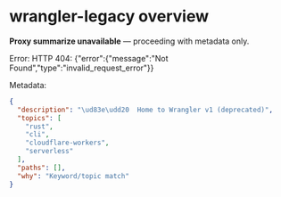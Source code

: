# wrangler-legacy overview

**Proxy summarize unavailable** — proceeding with metadata only.

Error: HTTP 404: {"error":{"message":"Not Found","type":"invalid_request_error"}}

Metadata:
```json
{
  "description": "\ud83e\udd20  Home to Wrangler v1 (deprecated)",
  "topics": [
    "rust",
    "cli",
    "cloudflare-workers",
    "serverless"
  ],
  "paths": [],
  "why": "Keyword/topic match"
}
```